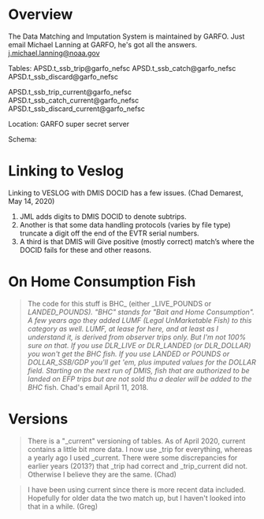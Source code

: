 
# Overview
The Data Matching and Imputation System is maintained by GARFO. Just email Michael Lanning at GARFO, he's got all the answers. j.michael.lanning@noaa.gov 

Tables: 
APSD.t_ssb_trip@garfo_nefsc
APSD.t_ssb_catch@garfo_nefsc 
APSD.t_ssb_discard@garfo_nefsc

APSD.t_ssb_trip_current@garfo_nefsc
APSD.t_ssb_catch_current@garfo_nefsc 
APSD.t_ssb_discard_current@garfo_nefsc


Location: GARFO super secret server

Schema: 


# Linking to Veslog

Linking to VESLOG with DMIS DOCID has a few issues. (Chad Demarest, May 14, 2020)
1.  JML adds digits to DMIS DOCID to denote subtrips.
1.  Another is that some data handling protocols (varies by file type) truncate a digit off the end of the EVTR serial numbers.
1.  A third is that DMIS will Give positive (mostly correct) match’s where the DOCID fails for these and other reasons.



# On Home Consumption Fish

> The code for this stuff is BHC_ (either _LIVE_POUNDS or _LANDED_POUNDS).  "BHC" stands for "Bait and Home Consumption".  A few years ago they added LUMF (Legal UnMarketable Fish) to this category as well.  LUMF, at lease for here, and at least as I understand it, is derived from observer trips only.  But I'm not 100% sure on that. If you use DLR_LIVE or DLR_LANDED (or DLR_DOLLAR) you won't get the BHC fish.  If you use LANDED or POUNDS or DOLLAR_SSB/GDP you'll get 'em, plus imputed values for the DOLLAR field. Starting on the next run of DMIS, fish that are authorized to be landed on EFP trips but are not sold thu a dealer will be added to the BHC_ fish.   Chad's email April 11, 2018.

# Versions

> There is a "_current" versioning of tables. As of April 2020, current contains a little bit more data. I now use _trip for everything, whereas a yearly ago I used _current.  There were some discrepancies for earlier years (2013?) that _trip had correct and _trip_current did not.  Otherwise I believe they are the same. (Chad)

> I have been using current since there is more recent data included. Hopefully for older data the two match up, but I haven't looked into that in a while. (Greg)
